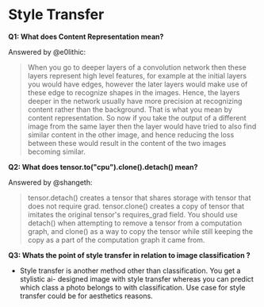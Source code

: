 # Style Transfer

**Q1: What does Content Representation mean?**

Answered by @e0lithic:
>When you go to deeper layers of a convolution network then these layers represent high level features, for example at the initial layers you would have edges, however the later layers would make use of these edge to recognize shapes in the images. Hence, the layers deeper in the network usually have more precision at recognizing content rather than the background. That is what you mean by content representation. So now if you take the output of a different image from the same layer then the layer would have tried to also find similar content in the other image, and hence reducing the loss between these would result in the content of the two images becoming similar.

**Q2: What does tensor.to("cpu").clone().detach() mean?**

Answered by @shangeth:
>tensor.detach() creates a tensor that shares storage with tensor that does not require grad. 
tensor.clone() creates a copy of tensor that imitates the original tensor's requires_grad field.
You should use detach() when attempting to remove a tensor from a computation graph, and clone() as a way to copy the tensor while still keeping the copy as a part of the computation graph it came from.

**Q3: Whats the point of style transfer in relation to image classification ?**
-   Style transfer is another method other than classification. You get a stylistic ai- designed image with style transfer  whereas you can predict which class a photo belongs to with classification. Use case for style transfer could be for aesthetics reasons.
